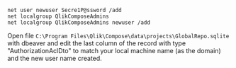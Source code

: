 ```
net user newuser Secre1P@ssword /add
net localgroup QlikComposeAdmins
net localgroup QlikComposeAdmins newuser /add
```

Open file ```C:\Program Files\Qlik\Compose\data\projects\GlobalRepo.sqlite``` with dbeaver and edit the last column of the record with type "AuthorizationAclDto" to match your local machine name (as the domain) and the new user name created.